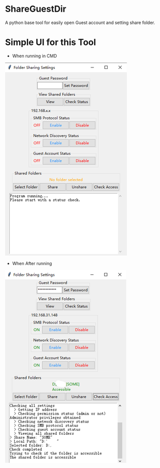 # ShareGuestDir
A python base tool for easily open Guest account and setting share folder.

# Simple UI for this Tool
* When running in CMD
  
![ShareGuestDir2.1](ShareGuestDir2.1.png)

* When After running
  
![ShareGuestDir2.2](ShareGuestDir2.2.png)
